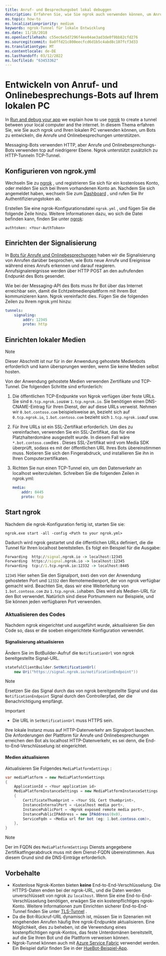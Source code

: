 ```yaml
---
title: Anruf- und Besprechungsbot lokal debuggen
description: Erfahren Sie, wie Sie ngrok auch verwenden können, um Anrufe und Onlinebesprechungs-Bots auf Ihrem lokalen PC zu entwickeln.
ms.topic: how-to
ms.localizationpriority: medium
keywords: ngrok-Tunnel für lokale Entwicklung
ms.date: 11/18/2018
ms.openlocfilehash: c55ec6e5d7296f4ee04ae3ad3de0f9bb82cfd276
ms.sourcegitcommit: 8a0ffd21c800eecfcd6d1b5c4abd8c107fcf3d33
ms.translationtype: MT
ms.contentlocale: de-DE
ms.lasthandoff: 03/12/2022
ms.locfileid: "63453362"
---
```

# <a name="develop-calling-and-online-meeting-bots-on-your-local-pc"></a>Entwickeln von Anruf- und Onlinebesprechungs-Bots auf Ihrem lokalen PC

In [Run and debug your app](../../concepts/build-and-test/debug.md) we explain how to use [ngrok](https://ngrok.com) to create a tunnel between your local computer and the internet. In diesem Thema erfahren Sie, wie Sie auch ngrok und Ihren lokalen PC verwenden können, um Bots zu entwickeln, die Anrufe und Onlinebesprechungen unterstützen.

Messaging-Bots verwenden HTTP, aber Anrufe und Onlinebesprechungs-Bots verwenden tcp auf niedrigerer Ebene. Ngrok unterstützt zusätzlich zu HTTP-Tunneln TCP-Tunnel.

## <a name="configure-ngrokyml"></a>Konfigurieren von ngrok.yml

Wechseln Sie zu [ngrok](https://ngrok.com) , und registrieren Sie sich für ein kostenloses Konto, oder melden Sie sich bei Ihrem vorhandenen Konto an. Nachdem Sie sich angemeldet haben, wechseln Sie zum [Dashboard](https://dashboard.ngrok.com) , und rufen Sie Ihr Authentifizierungstoken ab.

Erstellen Sie eine ngrok-Konfigurationsdatei `ngrok.yml` , und fügen Sie die folgende Zeile hinzu. Weitere Informationen dazu, wo sich die Datei befinden kann, finden Sie unter [ngrok](https://ngrok.com/docs#config):

  `authtoken: <Your-AuthToken>`

## <a name="set-up-signaling"></a>Einrichten der Signalisierung

In [Bots für Anrufe und Onlinebesprechungen](./calls-meetings-bots-overview.md) haben wir die Signalisierung von Anrufen darüber besprochen, wie Bots neue Anrufe und Ereignisse während eines Anrufs erkennen und darauf reagieren. Anrufsignalereignisse werden über HTTP POST an den aufrufenden Endpunkt des Bots gesendet.

Wie bei der Messaging-API des Bots muss Ihr Bot über das Internet erreichbar sein, damit die Echtzeitmedienplattform mit Ihrem Bot kommunizieren kann. Ngrok vereinfacht dies. Fügen Sie die folgenden Zeilen zu Ihrem ngrok.yml hinzu:

```yaml
tunnels:
    signaling:
        addr: 12345
        proto: http
```

## <a name="set-up-local-media"></a>Einrichten lokaler Medien

> [!NOTE]
> Dieser Abschnitt ist nur für in der Anwendung gehostete Medienbots erforderlich und kann übersprungen werden, wenn Sie keine Medien selbst hosten.

Von der Anwendung gehostete Medien verwenden Zertifikate und TCP-Tunnel. Die folgenden Schritte sind erforderlich:

1. Die öffentlichen TCP-Endpunkte von Ngrok verfügen über feste URLs. Sie sind `0.tcp.ngrok.io`usw `1.tcp.ngrok.io`. Sie benötigen einen DNS-CNAME-Eintrag für Ihren Dienst, der auf diese URLs verweist. Nehmen wir `0.bot.contoso.com` beispielsweise an, bezieht sich auf `0.tcp.ngrok.io`, `1.bot.contoso.com` bezieht sich `1.tcp.ngrok.io`auf usw.
2. Für Ihre URLs ist ein SSL-Zertifikat erforderlich. Um dies zu vereinfachen, verwenden Sie ein SSL-Zertifikat, das für eine Platzhalterdomäne ausgestellt wurde. In diesem Fall wäre `*.bot.contoso.com`dies . Dieses SSL-Zertifikat wird vom Media SDK überprüft, sodass es mit der öffentlichen URL Ihres Bots übereinstimmen muss. Notieren Sie sich den Fingerabdruck, und installieren Sie ihn in Ihren Computerzertifikaten.
3. Richten Sie nun einen TCP-Tunnel ein, um den Datenverkehr an localhost weiterzuleiten. Schreiben Sie die folgenden Zeilen in ngrok.yml:

    ```yaml
    media:
        addr: 8445
        proto: tcp
    ```

## <a name="start-ngrok"></a>Start ngrok

Nachdem die ngrok-Konfiguration fertig ist, starten Sie sie:

  `ngrok.exe start -all -config <Path to your ngrok.yml>`

Dadurch wird ngrok gestartet und die öffentlichen URLs definiert, die die Tunnel für Ihren localhost bereitstellen. Es folgt ein Beispiel für die Ausgabe:

```cmd
Forwarding  http://signal.ngrok.io -> localhost:12345
Forwarding  https://signal.ngrok.io -> localhost:12345
Forwarding  tcp://1.tcp.ngrok.io:12332 -> localhost:8445
```

`12345` Hier sehen Sie den Signalport, `8445` den von der Anwendung gehosteten Port und `12332` den Remotemedienport, der von ngrok verfügbar gemacht wird. Beachten Sie, dass wir eine Weiterleitung von `1.bot.contoso.com` zu `1.tcp.ngrok.io`haben. Dies wird als Medien-URL für den Bot verwendet. Natürlich sind diese Portnummern nur Beispiele, und Sie können jeden verfügbaren Port verwenden.

### <a name="update-code"></a>Aktualisieren des Codes

Nachdem ngrok eingerichtet und ausgeführt wurde, aktualisieren Sie den Code so, dass er die soeben eingerichtete Konfiguration verwendet.

#### <a name="update-signaling"></a>Signalisierung aktualisieren

Ändern Sie im BotBuilder-Aufruf die `NotificationUrl` von ngrok bereitgestellte Signal-URL.

```csharp
statefulClientBuilder.SetNotificationUrl(
    new Uri("https://signal.ngrok.io/notificationEndpoint"))
```

> [!NOTE]
> Ersetzen Sie das Signal durch das von ngrok bereitgestellte Signal und das `NotificationEndpoint` Signal durch den Controllerpfad, der die Benachrichtigung empfängt.

> [!IMPORTANT]
>
> * Die URL in `SetNotificationUrl` muss HTTPS sein.
>
> Ihre lokale Instanz muss auf HTTP-Datenverkehr am Signalport lauschen. Die Anforderungen der Plattform für Anrufe und Onlinebesprechungen erreichen den Bot als localhost HTTP-Datenverkehr, es sei denn, die End-to-End-Verschlüsselung ist eingerichtet.

#### <a name="update-media"></a>Medien aktualisieren

Aktualisieren Sie Folgendes `MediaPlatformSettings` :

```csharp
var mediaPlatform = new MediaPlatformSettings
{
    ApplicationId = <Your application id>
    MediaPlatformInstanceSettings = new MediaPlatformInstanceSettings
    {
        CertificateThumbprint = <Your SSL Cert thumbprint>,
        InstanceInternalPort = <Localhost media port>,
        InstancePublicPort = <Ngrok exposed remote media port>,
        InstancePublicIPAddress = new IPAddress(0x0),
        ServiceFqdn = <Media url for bot (eg: 1.bot.contoso.com)>,
    },
}
```

> [!NOTE]
> Der im FQDN des `MediaPlatformSettings` Diensts angegebene Zertifikatfingerabdruck muss mit dem Dienst-FQDN übereinstimmen. Aus diesem Grund sind die DNS-Einträge erforderlich.

## <a name="caveats"></a>Vorbehalte

* Kostenlose Ngrok-Konten bieten **keine** End-to-End-Verschlüsselung. Die HTTPS-Daten enden bei der ngrok-URL, und die Daten werden unverschlüsselt von ngrok zu `localhost`. Wenn Sie eine End-to-End-Verschlüsselung benötigen, erwägen Sie ein kostenpflichtiges ngrok-Konto. Weitere Informationen zum Einrichten sicherer End-to-End-Tunnel finden Sie unter [TLS-Tunnel](https://ngrok.com/docs#tls) .
* Da die Bot-Rückruf-URL dynamisch ist, müssen Sie in Szenarien mit eingehenden Anrufen häufig Ihre ngrok-Endpunkte aktualisieren. Eine Möglichkeit, dies zu beheben, ist die Verwendung eines kostenpflichtigen ngrok-Kontos, das feste Unterdomänen bereitstellt, auf die Sie Ihren Bot und die Plattform verweisen können.
* Ngrok-Tunnel können auch mit [Azure Service Fabric](/azure/service-fabric/service-fabric-overview) verwendet werden. Ein Beispiel dafür finden Sie in der [HueBot-Beispiel-App](https://github.com/microsoftgraph/microsoft-graph-comms-samples/tree/master/Samples/V1.0Samples/LocalMediaSamples/HueBot/HueBot).
